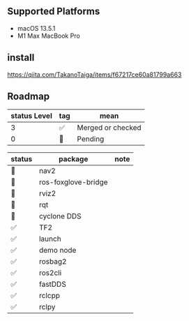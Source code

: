 ## Supported Platforms
- macOS 13.5.1
- M1 Max MacBook Pro
## install


https://qiita.com/TakanoTaiga/items/f67217ce60a81799a663

## Roadmap

| status Level | tag | mean |
| -- | -- | -- |
| 3 | ✅ | Merged or checked |
| 0 | 🫠 | Pending |


| status | package | note |
| -- | -- | -- |
| 🫠 | nav2 |  |
| 🫠 | ros-foxglove-bridge  |  |
| 🫠 | rviz2 |  |
| 🫠 | rqt |  |
| 🫠 | cyclone DDS |  |
| ✅ | TF2 |  |
| ✅ | launch |  |
| ✅ | demo node |  |
| ✅ | rosbag2 |  |
| ✅ | ros2cli |  |
| ✅ | fastDDS |  |
| ✅ | rclcpp |  |
| ✅ | rclpy |  |
